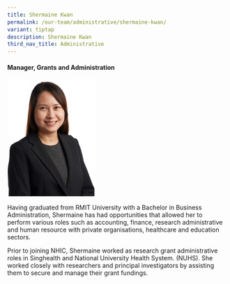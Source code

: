 ```yaml
---
title: Shermaine Kwan
permalink: /our-team/administrative/shermaine-kwan/
variant: tiptap
description: Shermaine Kwan
third_nav_title: Administrative
---
```

<h4><strong>Manager, Grants and Administration</strong></h4><p></p><div class="isomer-image-wrapper"><img style="width: 40%;" height="auto" width="100%" alt="Shermaine Kwan" src="/images/About/Our Team/Administrative Team/ShermaineKwan_Bio.jpg"></div><p>Having graduated from RMIT University with a Bachelor in Business Administration, Shermaine has had opportunities that allowed her to perform various roles such as accounting, finance, research administrative and human resource with private organisations, healthcare and education sectors.</p><p>Prior to joining NHIC, Shermaine worked as research grant administrative roles in Singhealth and National University Health System. (NUHS). She worked closely with researchers and principal investigators by assisting them to secure and manage their grant fundings.</p><p></p>